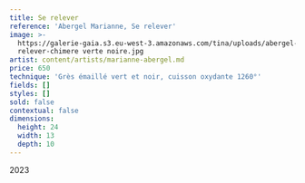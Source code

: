 ```yaml
---
title: Se relever
reference: 'Abergel Marianne, Se relever'
image: >-
  https://galerie-gaia.s3.eu-west-3.amazonaws.com/tina/uploads/abergel-marianne/galerie-gaia-marianne-abergel-se
  relever-chimere verte noire.jpg
artist: content/artists/marianne-abergel.md
price: 650
technique: 'Grès émaillé vert et noir, cuisson oxydante 1260°'
fields: []
styles: []
sold: false
contextual: false
dimensions:
  height: 24
  width: 13
  depth: 10
---
```


2023
